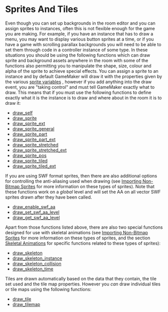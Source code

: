 # Sprites And Tiles

Even though you can set up backgrounds in the room editor and you can
assign sprites to instances, often this is not flexible enough for the
game you are making. For example, if you have an instance that has to
draw a menu, you may want to display various button sprites at a time,
or if you have a game with scrolling parallax backgrounds you will need
to be able to set them through code in a controller instance of some
type. In these situations you should be using the following functions
which can draw sprite and background assets anywhere in the room with
some of the functions also permitting you to manipulate the shape, size,
colour and alpha of the sprite to achieve special effects. You can
assign a sprite to an instance and by default GameMaker will draw it
with the properties given by the various [sprite
variables](../../Asset_Management/Sprites/Sprite_Instance_Variables/Sprite_Instance_Variables)
, however if you add anything into the draw event, you are "taking
control" and must tell GameMaker exactly what to draw. This means that
if you must use the following functions to define exactly what it is the
instance is to draw and where about in the room it is to draw it:

-   [draw_self](draw_self)
-   [draw_sprite](draw_sprite)
-   [draw_sprite_ext](draw_sprite_ext)
-   [draw_sprite_general](draw_sprite_general)
-   [draw_sprite_part](draw_sprite_part)
-   [draw_sprite_part_ext](draw_sprite_part_ext)
-   [draw_sprite_stretched](draw_sprite_stretched)
-   [draw_sprite_stretched_ext](draw_sprite_stretched_ext)
-   [draw_sprite_pos](draw_sprite_pos)
-   [draw_sprite_tiled](draw_sprite_tiled)
-   [draw_sprite_tiled_ext](draw_sprite_tiled_ext)

If you are using SWF format sprites, then there are also additional
options for controlling the anti-aliasing used when drawing (see
[Importing Non-Bitmap
Sprites](../../../../Settings/Texture_Information/Non-Bitmap_Sprites)
for more information on these types of sprites). Note that these
functions work on a *global* level and will set the AA on all vector SWF
sprites drawn after they have been called.

-   [draw_enable_swf_aa](draw_enable_swf_aa)
-   [draw_set_swf_aa_level](draw_set_swf_aa_level)
-   [draw_get_swf_aa_level](draw_get_swf_aa_level)

Apart from those functions listed above, there are also two special
functions designed for use with skeletal animations (see [Importing
Non-Bitmap
Sprites](../../../../Settings/Texture_Information/Non-Bitmap_Sprites)
for more information on these types of sprites, and the section
[Skeletal
Animations](../../Asset_Management/Sprites/Skeletal_Animation/Skeletal_Animation)
for specific functions related to these types of sprites):

-   [draw_skeleton](../../Asset_Management/Sprites/Skeletal_Animation/Drawing_And_Miscellaneous/draw_skeleton)
-   [draw_skeleton_instance](../../Asset_Management/Sprites/Skeletal_Animation/Drawing_And_Miscellaneous/draw_skeleton_instance)
-   [draw_skeleton_collision](../../Asset_Management/Sprites/Skeletal_Animation/Drawing_And_Miscellaneous/draw_skeleton_collision)
-   [draw_skeleton_time](../../Asset_Management/Sprites/Skeletal_Animation/Drawing_And_Miscellaneous/draw_skeleton_time)

Tiles are drawn automatically based on the data that they contain, the
tile set used and the tile map properties. However you *can* draw
individual tiles or tile maps using the following functions:

-   [draw_tile](draw_tile)
-   [draw_tilemap](draw_tilemap)
